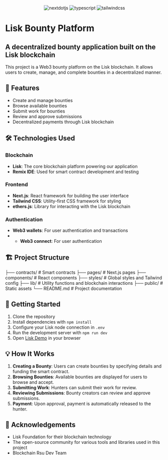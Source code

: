 <div align="center">
  
  
  <div>
    <img src="https://img.shields.io/badge/-Next_JS-black?style=for-the-badge&logoColor=white&logo=nextdotjs&color=000000" alt="nextdotjs" />
    <img src="https://img.shields.io/badge/-TypeScript-black?style=for-the-badge&logoColor=white&logo=typescript&color=3178C6" alt="typescript" />
    <img src="https://img.shields.io/badge/-Tailwind_CSS-black?style=for-the-badge&logoColor=white&logo=tailwindcss&color=06B6D4" alt="tailwindcss" />

  </div>

  </div>

 # Lisk Bounty Platform

## A decentralized bounty application built on the Lisk blockchain

This project is a Web3 bounty platform  on the Lisk blockchain. It allows users to create, manage, and complete bounties in a decentralized manner.

## 🚀 Features

- Create and manage bounties
- Browse available bounties
- Submit work for bounties
- Review and approve submissions
- Decentralized payments through Lisk blockchain

## 🛠️ Technologies Used

### Blockchain
- **Lisk**: The core blockchain platform powering our application
- **Remix IDE**: Used for smart contract development and testing

### Frontend
- **Next.js**: React framework for building the user interface
- **Tailwind CSS**: Utility-first CSS framework for styling
- **ethers.js**: Library for interacting with the Lisk blockchain



### Authentication
- **Web3 wallets**: For user authentication and transactions
- - **Web3 connect**: For user authentication 

## 🏗️ Project Structure

├── contracts/         # Smart contracts
├── pages/             # Next.js pages
├── components/        # React components
├── styles/            # Global styles and Tailwind config
├── lib/               # Utility functions and blockchain interactions
├── public/            # Static assets
└── README.md          # Project documentation


## 🚦 Getting Started

1. Clone the repository
2. Install dependencies with `npm install`
3. Configure your Lisk node connection in `.env`
4. Run the development server with `npm run dev`
5. Open [Lisk Demo](lisk-earn.vercel.app) in your browser

## 💡 How It Works

1. **Creating a Bounty**: Users can create bounties by specifying details and funding the smart contract.
2. **Browsing Bounties**: Available bounties are displayed for users to browse and accept.
3. **Submitting Work**: Hunters can submit their work for review.
4. **Reviewing Submissions**: Bounty creators can review and approve submissions.
5. **Payment**: Upon approval, payment is automatically released to the hunter.




## 🙏 Acknowledgements

- Lisk Foundation for their blockchain technology
- The open-source community for various tools and libraries used in this project
- Blockchain Rsu Dev Team 


